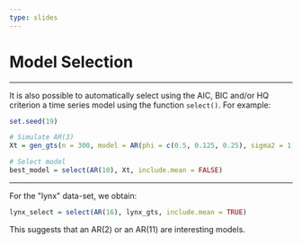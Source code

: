 ```yaml
---
type: slides
---
```


# Model Selection

---

It is also possible to automatically select using the AIC, BIC and/or HQ criterion a time series model using the function `select()`. For example:

```r
set.seed(19)

# Simulate AR(3)
Xt = gen_gts(n = 300, model = AR(phi = c(0.5, 0.125, 0.25), sigma2 = 1))

# Select model
best_model = select(AR(10), Xt, include.mean = FALSE)
```

---

For the "lynx" data-set, we obtain:

```r
lynx_select = select(AR(16), lynx_gts, include.mean = TRUE)
```

This suggests that an AR(2) or an AR(11) are interesting models.

